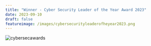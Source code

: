 ```yaml
---
title: "Winner - Cyber Security Leader of the Year Award 2023"
date: 2023-09-10
draft: false
featureimage: /images/cybersecurityleaderofheyear2023.png
---
```


![cybersecawards](/images/cybersecurityleaderofheyear2023.png)





